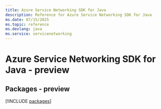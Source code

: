 ```yaml
---
title: Azure Service Networking SDK for Java
description: Reference for Azure Service Networking SDK for Java
ms.date: 07/15/2025
ms.topic: reference
ms.devlang: java
ms.service: servicenetworking
---
```

# Azure Service Networking SDK for Java - preview
## Packages - preview
[!INCLUDE [packages](service-networking-index.md)]